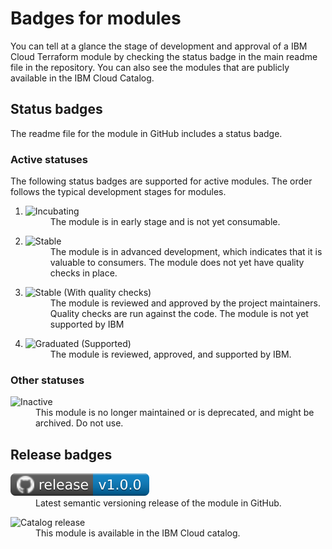 # Badges for modules

You can tell at a glance the stage of development and approval of a IBM Cloud Terraform module by checking the status badge in the main readme file in the repository. You can also see the modules that are publicly available in the IBM Cloud Catalog.

## Status badges
The readme file for the module in GitHub includes a status badge.

### Active statuses
The following status badges are supported for active modules. The order follows the typical development stages for modules.

<ol>
  <li>
    <dl>
      <dt><img src="https://img.shields.io/badge/Status-Incubating%20(Not%20yet%20consumable)-red?style=plastic" alt="Incubating"></dt>
      <dd>The module is in early stage and is not yet consumable.</dd>
    </dl>
  </li>
  <li>
    <dl>
      <dt><img src="https://img.shields.io/badge/Status-Implemented%20(No%20quality%20checks)-yellowgreen?style=plastic" alt="Stable"></dt>
      <dd>The module is in advanced development, which indicates that it is valuable to consumers. The module does not yet have quality checks in place.</dd>
    </dl>
  </li>
  <li>
    <dl>
      <dt><img src="https://img.shields.io/badge/Status-Stable%20(With%20quality%20checks)-green?style=plastic" alt="Stable (With quality checks)"></dt>
      <dd>The module is reviewed and approved by the project maintainers. Quality checks are run against the code. The module is not yet supported by IBM</dd>
      <dd></dd>
    </dl>
  </li>
  <li>
    <dl>
      <dt><img src="https://img.shields.io/badge/Status-Graduated%20(Supported)-brightgreen?style=plastic" alt="Graduated (Supported)"></dt>
      <dd>The module is reviewed, approved, and supported by IBM.</dd>
      <dd></dd>
    </dl>
  </li>
</ol>

### Other statuses

<dl>
<dt><img src="https://img.shields.io/badge/Status-Inactive-inactive?style=plastic" alt="Inactive"></dt>
<dd>This module is no longer maintained or is deprecated, and might be archived. Do not use.</dd>
</dl>

## Release badges

<dl>
  <dt><img src="images/badge-release.svg" alt="latest SemVer release"></dt>
  <dd>Latest semantic versioning release of the module in GitHub.</dd>
</dl>
<dl>
  <dt><img src="https://img.shields.io/badge/release-IBM%20Cloud%20Catalog-3662FF?logo=ibm-cloud&style=plastic" alt="Catalog release"></dt>
  <dd>This module is available in the IBM Cloud catalog.</dd>
</dl>
